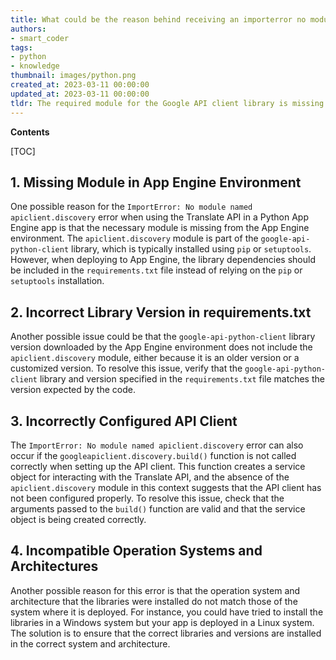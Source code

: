 ```yaml
---
title: What could be the reason behind receiving an importerror no module named apiclient.discovery error in my Python app engine application that uses the translate api?
authors:
- smart_coder
tags:
- python
- knowledge
thumbnail: images/python.png
created_at: 2023-03-11 00:00:00
updated_at: 2023-03-11 00:00:00
tldr: The required module for the Google API client library is missing.
---
```


**Contents**

[TOC]

## 1. Missing Module in App Engine Environment

One possible reason for the `ImportError: No module named apiclient.discovery` error when using the Translate API in a Python App Engine app is that the necessary module is missing from the App Engine environment. The `apiclient.discovery` module is part of the `google-api-python-client` library, which is typically installed using `pip` or `setuptools`. However, when deploying to App Engine, the library dependencies should be included in the `requirements.txt` file instead of relying on the `pip` or `setuptools` installation. 

## 2. Incorrect Library Version in requirements.txt

Another possible issue could be that the `google-api-python-client` library version downloaded by the App Engine environment does not include the `apiclient.discovery` module, either because it is an older version or a customized version. To resolve this issue, verify that the `google-api-python-client` library and version specified in the `requirements.txt` file matches the version expected by the code.

## 3. Incorrectly Configured API Client

The `ImportError: No module named apiclient.discovery` error can also occur if the `googleapiclient.discovery.build()` function is not called correctly when setting up the API client. This function creates a service object for interacting with the Translate API, and the absence of the `apiclient.discovery` module in this context suggests that the API client has not been configured properly. To resolve this issue, check that the arguments passed to the `build()` function are valid and that the service object is being created correctly.


## 4. Incompatible Operation Systems and Architectures

Another possible reason for this error is that the operation system and architecture that the libraries were installed do not match those of the system where it is deployed. For instance, you could have tried to install the libraries in a Windows system but your app is deployed in a Linux system. The solution is to ensure that the correct libraries and versions are installed in the correct system and architecture.

